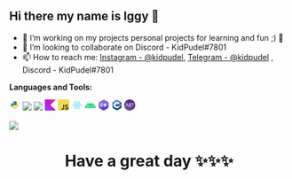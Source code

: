 ## Hi there my name is Iggy 👋

<!--
**KidPudel/KidPudel** is a ✨ _special_ ✨ repository because its `README.md` (this file) appears on your GitHub profile.
-->

- 🔭 I’m working on my projects personal projects for learning and fun ;) 🌌
- 👯 I’m looking to collaborate on Discord - KidPudel#7801
- 📫 How to reach me: [Instagram - @kidpudel](https://www.instagram.com/kidpudel/), [Telegram - @kidpudel](https://t.me/kidpudel) , Discord - KidPudel#7801


**Languages and Tools:**  

<code><img height="20" src="https://raw.githubusercontent.com/github/explore/80688e429a7d4ef2fca1e82350fe8e3517d3494d/topics/python/python.png"></code>
<code><img height="20" src="https://cdn.icon-icons.com/icons2/2107/PNG/512/file_type_go_gopher_icon_130571.png"></code>
<code><img height="20" src="https://avatars.githubusercontent.com/u/14101776?s=48&v=4"></code>
<code><img height="20" src="https://raw.githubusercontent.com/github/explore/80688e429a7d4ef2fca1e82350fe8e3517d3494d/topics/kotlin/kotlin.png"></code>
<code><img height="20" src="https://raw.githubusercontent.com/github/explore/80688e429a7d4ef2fca1e82350fe8e3517d3494d/topics/javascript/javascript.png"></code>
<code><img height="20" src="https://raw.githubusercontent.com/github/explore/80688e429a7d4ef2fca1e82350fe8e3517d3494d/topics/react/react.png"></code>
<code><img height="20" src="https://raw.githubusercontent.com/github/explore/80688e429a7d4ef2fca1e82350fe8e3517d3494d/topics/android/android.png"></code>
<code><img height="20" src="https://raw.githubusercontent.com/github/explore/80688e429a7d4ef2fca1e82350fe8e3517d3494d/topics/csharp/csharp.png"></code>
<code><img height="20" src="https://raw.githubusercontent.com/github/explore/80688e429a7d4ef2fca1e82350fe8e3517d3494d/topics/cpp/cpp.png"></code>
<code><img height="20" src="https://raw.githubusercontent.com/github/explore/80688e429a7d4ef2fca1e82350fe8e3517d3494d/topics/dotnet/dotnet.png"></code>

<div>
<a href="https://github.com/kidpudel">
  <img align="center" src="https://github-readme-stats.vercel.app/api/top-langs/?username=kidpudel&theme=dark&layout=compact" />
</a>
</div>
<h1 align='center'>
  Have a great day ✨✨✨
</h1>

